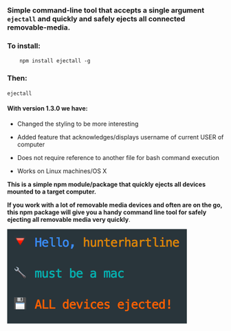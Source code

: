 ### Simple command-line tool that accepts a single argument ```ejectall``` and quickly and safely ejects all connected removable-media.

### To install:

```shell
    npm install ejectall -g
```
### Then:

``` shell
ejectall
```

#### With version 1.3.0 we have:

- Changed the styling to be more interesting

- Added feature that acknowledges/displays username of current USER of computer

- Does not require reference to another file for bash command execution

- Works on Linux machines/OS X

__This is a simple npm module/package that quickly ejects all devices mounted to a target
computer.__

__If you work with a lot of removable media devices and often are on the go, this npm package will give you a handy command line tool for safely ejecting all removable media very quickly__. 

![example photo](/zoom_ex.png?raw=true)
